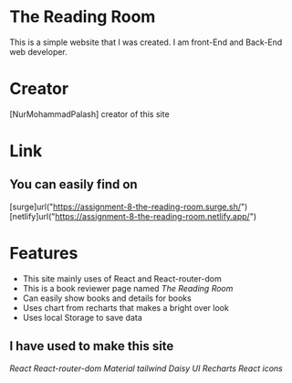 # The Reading Room

This is a simple website that I was created. I am front-End and Back-End web developer.
# Creator
[NurMohammadPalash] creator of this site
# Link
## You can easily find on
[surge]url("https://assignment-8-the-reading-room.surge.sh/")
[netlify]url("https://assignment-8-the-reading-room.netlify.app/")
# Features
- This site mainly uses of React and React-router-dom
- This is a book reviewer page named _The Reading Room_
- Can easily show books and details for books
- Uses chart from recharts that makes a bright over look 
- Uses local Storage to save data 


## I have used to make this site
_React_
_React-router-dom_
_Material tailwind_
_Daisy UI_
_Recharts_
_React icons_



